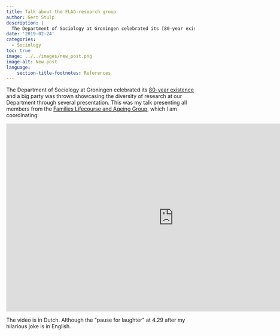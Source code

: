 ```yaml
---
title: Talk about the FLAG-research group
author: Gert Stulp
description: |
  The Department of Sociology at Groningen celebrated its [80-year existence](https://www.rug.nl/gmw/sociologie/80jaar/) and a big party was thrown showcasing the diversity of research at our Department through several presentation.
date: '2019-02-24'
categories:
  - Sociology
toc: true
image: ../../images/new_post.png
image-alt: New post
language: 
    section-title-footnotes: References
---
```


The Department of Sociology at Groningen celebrated its [80-year existence](https://www.rug.nl/gmw/sociologie/80jaar/) and a big party was thrown showcasing the diversity of research at our Department through several presentation. This was my talk presenting all members from the [Families Lifecourse and Ageing Group](https://www.rug.nl/research/department-of-sociology/research/research-themes/healthy-happy?lang=en), which I am coordinating: 

<iframe width="894" height="503" src="https://www.youtube.com/embed/yU3zFjiWOUA?list=PLdsMpUardfwp1n0ONoeLWlUUubHM-6vxL" frameborder="0" allow="accelerometer; autoplay; encrypted-media; gyroscope; picture-in-picture" allowfullscreen></iframe>

The video is in Dutch. Although the "pause for laughter" at 4.29 after my hilarious joke is in English.